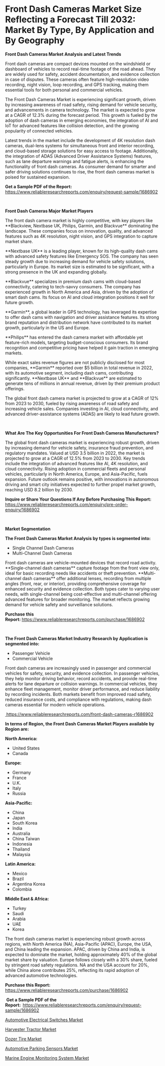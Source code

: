 <p><h1>Front Dash Cameras Market Size Reflecting a Forecast Till 2032: Market By Type, By Application and By Geography</h1></p><p><strong>Front Dash Cameras Market Analysis and Latest Trends</strong></p>
<p><p>Front dash cameras are compact devices mounted on the windshield or dashboard of vehicles to record real-time footage of the road ahead. They are widely used for safety, accident documentation, and evidence collection in case of disputes. These cameras often feature high-resolution video recording, night vision, loop recording, and GPS tracking, making them essential tools for both personal and commercial vehicles.</p><p>The Front Dash Cameras Market is experiencing significant growth, driven by increasing awareness of road safety, rising demand for vehicle security, and advancements in camera technology. The market is expected to grow at a CAGR of 12.3% during the forecast period. This growth is fueled by the adoption of dash cameras in emerging economies, the integration of AI and IoT for advanced features like collision detection, and the growing popularity of connected vehicles.</p><p>Latest trends in the market include the development of 4K resolution dash cameras, dual-lens systems for simultaneous front and interior recording, and cloud-based storage solutions for easy access to footage. Additionally, the integration of ADAS (Advanced Driver Assistance Systems) features, such as lane departure warnings and fatigue alerts, is enhancing the functionality of front dash cameras. As consumer demand for smarter and safer driving solutions continues to rise, the front dash cameras market is poised for sustained expansion.</p></p>
<p><strong>Get a Sample PDF of the Report:&nbsp;</strong> <a href="https://www.reliableresearchreports.com/enquiry/request-sample/1686902?utm_campaign=36&utm_medium=2&utm_source=Github&utm_content=ia&utm_term=22012025&utm_id=front-dash-cameras">https://www.reliableresearchreports.com/enquiry/request-sample/1686902</a></p>
<p>&nbsp;</p>
<p><strong>Front Dash Cameras Major Market Players</strong></p>
<p><p>The front dash camera market is highly competitive, with key players like **Blackview, Nextbase UK, Philips, Garmin, and Blackvue** dominating the landscape. These companies focus on innovation, quality, and advanced features such as 4K resolution, night vision, and GPS integration to capture market share.</p><p>**Nextbase UK** is a leading player, known for its high-quality dash cams with advanced safety features like Emergency SOS. The company has seen steady growth due to increasing demand for vehicle safety solutions, particularly in Europe. Its market size is estimated to be significant, with a strong presence in the UK and expanding globally.</p><p>**Blackvue** specializes in premium dash cams with cloud-based connectivity, catering to tech-savvy consumers. The company has experienced growth in North America and Asia, driven by the adoption of smart dash cams. Its focus on AI and cloud integration positions it well for future growth.</p><p>**Garmin**, a global leader in GPS technology, has leveraged its expertise to offer dash cams with navigation and driver assistance features. Its strong brand reputation and distribution network have contributed to its market growth, particularly in the US and Europe.</p><p>**Philips** has entered the dash camera market with affordable yet feature-rich models, targeting budget-conscious consumers. Its brand recognition and competitive pricing have helped it gain traction in emerging markets.</p><p>While exact sales revenue figures are not publicly disclosed for most companies, **Garmin** reported over $5 billion in total revenue in 2022, with its automotive segment, including dash cams, contributing significantly. **Nextbase UK** and **Blackvue** are estimated to generate tens of millions in annual revenue, driven by their premium product offerings.</p><p>The global front dash camera market is projected to grow at a CAGR of 12% from 2023 to 2030, fueled by rising awareness of road safety and increasing vehicle sales. Companies investing in AI, cloud connectivity, and advanced driver-assistance systems (ADAS) are likely to lead future growth.</p></p>
<p>&nbsp;</p>
<p><strong>What Are The Key Opportunities For Front Dash Cameras Manufacturers?</strong></p>
<p><p>The global front dash cameras market is experiencing robust growth, driven by increasing demand for vehicle safety, insurance fraud prevention, and regulatory mandates. Valued at USD 3.5 billion in 2022, the market is projected to grow at a CAGR of 12.5% from 2023 to 2030. Key trends include the integration of advanced features like AI, 4K resolution, and cloud connectivity. Rising adoption in commercial fleets and personal vehicles, particularly in North America, Europe, and Asia-Pacific, fuels expansion. Future outlook remains positive, with innovations in autonomous driving and smart city initiatives expected to further propel market growth, reaching USD 8.2 billion by 2030.</p></p>
<p><strong>Inquire or Share Your Questions If Any Before Purchasing This Report:</strong> <a href="https://www.reliableresearchreports.com/enquiry/pre-order-enquiry/1686902?utm_campaign=36&utm_medium=2&utm_source=Github&utm_content=ia&utm_term=22012025&utm_id=front-dash-cameras">https://www.reliableresearchreports.com/enquiry/pre-order-enquiry/1686902</a></p>
<p>&nbsp;</p>
<p><strong>Market Segmentation</strong></p>
<p><strong>The Front Dash Cameras Market Analysis by types is segmented into:</strong></p>
<p><ul><li>Single Channel Dash Cameras</li><li>Multi-Channel Dash Cameras</li></ul></p>
<p><p>Front dash cameras are vehicle-mounted devices that record road activity. **Single-channel dash cameras** capture footage from the front view only, ideal for basic recording needs like accidents or theft prevention. **Multi-channel dash cameras** offer additional lenses, recording from multiple angles (front, rear, or interior), providing comprehensive coverage for enhanced security and evidence collection. Both types cater to varying user needs, with single-channel being cost-effective and multi-channel offering advanced features for broader monitoring. The market reflects growing demand for vehicle safety and surveillance solutions.</p></p>
<p><strong>Purchase this Report:&nbsp;</strong><a href="https://www.reliableresearchreports.com/purchase/1686902?utm_campaign=36&utm_medium=2&utm_source=Github&utm_content=ia&utm_term=22012025&utm_id=front-dash-cameras">https://www.reliableresearchreports.com/purchase/1686902</a></p>
<p>&nbsp;</p>
<p><strong>The Front Dash Cameras Market Industry Research by Application is segmented into:</strong></p>
<p><ul><li>Passenger Vehicle</li><li>Commercial Vehicle</li></ul></p>
<p><p>Front dash cameras are increasingly used in passenger and commercial vehicles for safety, security, and evidence collection. In passenger vehicles, they help monitor driving behavior, record accidents, and provide real-time alerts for lane departure or collision warnings. In commercial vehicles, they enhance fleet management, monitor driver performance, and reduce liability by recording incidents. Both markets benefit from improved road safety, reduced insurance costs, and compliance with regulations, making dash cameras essential for modern vehicle operations.</p></p>
<p><a href="https://www.reliableresearchreports.com/front-dash-cameras-r1686902?utm_campaign=36&utm_medium=2&utm_source=Github&utm_content=ia&utm_term=22012025&utm_id=front-dash-cameras">&nbsp;https://www.reliableresearchreports.com/front-dash-cameras-r1686902</a></p>
<p><strong>In terms of Region, the Front Dash Cameras Market Players available by Region are:</strong></p>
<p>
    <p> <strong> North America: </strong>
        <ul>
            <li>United States</li>
            <li>Canada</li>
        </ul>
        </p> 
    <p> <strong> Europe: </strong>
        <ul>
            <li>Germany</li>
            <li>France</li>
            <li>U.K.</li>
            <li>Italy</li>
            <li>Russia</li>
        </ul>
        </p> 
    <p> <strong> Asia-Pacific: </strong>
        <ul>
            <li>China</li>
            <li>Japan</li>
            <li>South Korea</li>
            <li>India</li>
            <li>Australia</li>
            <li>China Taiwan</li>
            <li>Indonesia</li>
            <li>Thailand</li>
            <li>Malaysia</li>
        </ul>
        </p> 
    <p> <strong> Latin America: </strong>
        <ul>
            <li>Mexico</li>
            <li>Brazil</li>
            <li>Argentina Korea</li>
            <li>Colombia</li>
        </ul>
        </p> 
    <p> <strong> Middle East & Africa: </strong>
        <ul>
            <li>Turkey</li>
            <li>Saudi</li>
            <li>Arabia</li>
            <li>UAE</li>
            <li>Korea</li>
        </ul>
    </p>
    </p>
<p><p>The front dash cameras market is experiencing robust growth across regions, with North America (NA), Asia-Pacific (APAC), Europe, the USA, and China leading the expansion. APAC, driven by China and India, is expected to dominate the market, holding approximately 40% of the global market share by valuation. Europe follows closely with a 30% share, fueled by stringent road safety regulations. NA and the USA account for 20%, while China alone contributes 25%, reflecting its rapid adoption of advanced automotive technologies.</p></p>
<p><strong>Purchase this Report: </strong><a href="https://www.reliableresearchreports.com/purchase/1686902?utm_campaign=36&utm_medium=2&utm_source=Github&utm_content=ia&utm_term=22012025&utm_id=front-dash-cameras">https://www.reliableresearchreports.com/purchase/1686902</a></p>
<p>&nbsp;<strong>Get a Sample PDF of the Report:&nbsp;&nbsp;</strong><a href="https://www.reliableresearchreports.com/enquiry/request-sample/1686902?utm_campaign=36&utm_medium=2&utm_source=Github&utm_content=ia&utm_term=22012025&utm_id=front-dash-cameras">https://www.reliableresearchreports.com/enquiry/request-sample/1686902</a></p>
<p><strong></strong></p>
<p><p><a href="https://github.com/dierdrecrichton210/Market-Research-Report-List-1/blob/main/automotive-electrical-switches-market.md?utm_campaign=36&utm_medium=2&utm_source=Github&utm_content=ia&utm_term=22012025&utm_id=front-dash-cameras">Automotive Electrical Switches Market</a></p><p><a href="https://github.com/tamvrosiya/Market-Research-Report-List-6/blob/main/harvester-tractor-market.md?utm_campaign=36&utm_medium=2&utm_source=Github&utm_content=ia&utm_term=22012025&utm_id=front-dash-cameras">Harvester Tractor Market</a></p><p><a href="https://github.com/SanjidaKhan901/Market-Research-Report-List-1/blob/main/dozer-tire-market.md?utm_campaign=36&utm_medium=2&utm_source=Github&utm_content=ia&utm_term=22012025&utm_id=front-dash-cameras">Dozer Tire Market</a></p><p><a href="https://github.com/cheryjhonson/Market-Research-Report-List-1/blob/main/automotive-parking-sensors-market.md?utm_campaign=36&utm_medium=2&utm_source=Github&utm_content=ia&utm_term=22012025&utm_id=front-dash-cameras">Automotive Parking Sensors Market</a></p><p><a href="https://github.com/AngelaWalsh696/Market-Research-Report-List-1/blob/main/marine-engine-monitoring-system-market.md?utm_campaign=36&utm_medium=2&utm_source=Github&utm_content=ia&utm_term=22012025&utm_id=front-dash-cameras">Marine Engine Monitoring System Market</a></p></p>